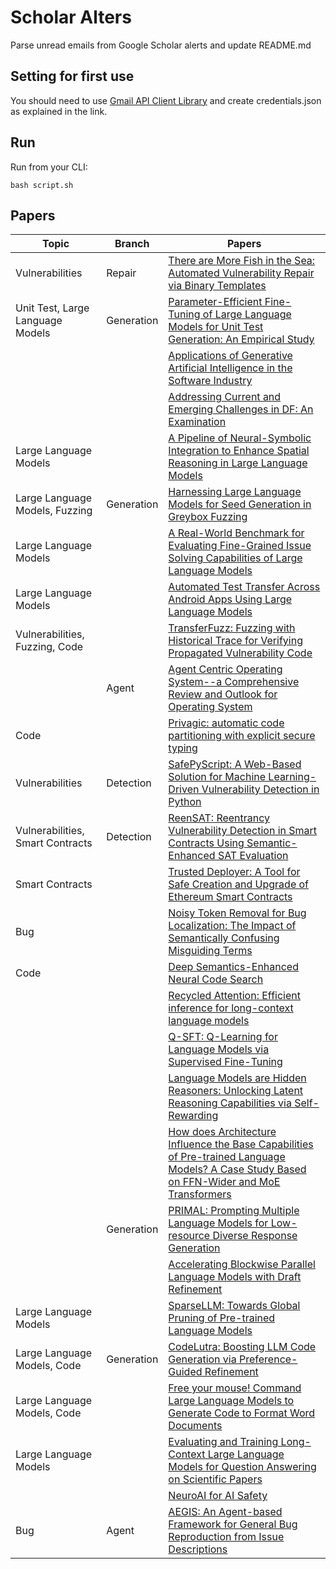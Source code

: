 # Scholar Alters
Parse unread emails from Google Scholar alerts and update README.md

## Setting for first use
You should need to use [Gmail API Client Library](https://developers.google.com/gmail/api/quickstart/python) and create
credentials.json as explained in the link.

## Run
Run from your CLI:
```
bash script.sh
```
## Papers

| Topic | Branch | Papers |
| --- | --- | --- |
| Vulnerabilities | Repair | [There are More Fish in the Sea: Automated Vulnerability Repair via Binary Templates](https://scholar.google.com/scholar_url?url=https://arxiv.org/pdf/2411.18088&hl=en&sa=X&d=3990257492720098982&ei=tPlLZ7z0NZXMy9YPhpe32Q4&scisig=AFWwaeZStgCvw8hzfxrHzWmuX_LH&oi=scholaralrt&hist=apJ4fD8AAAAJ:11631047573362457156:AFWwaeYhbBKL65h4pzyKCNru3s-R&html=&pos=0&folt=rel) |
| Unit Test, Large Language Models | Generation | [Parameter-Efficient Fine-Tuning of Large Language Models for Unit Test Generation: An Empirical Study](https://scholar.google.com/scholar_url?url=https://arxiv.org/pdf/2411.02462&hl=en&sa=X&d=4225851179463952762&ei=tPlLZ7z0NZXMy9YPhpe32Q4&scisig=AFWwaeYGIjWhnV9sC_LNO3ZmYYOX&oi=scholaralrt&hist=apJ4fD8AAAAJ:11631047573362457156:AFWwaeYhbBKL65h4pzyKCNru3s-R&html=&pos=1&folt=rel) |
|  |  | [Applications of Generative Artificial Intelligence in the Software Industry](https://scholar.google.com/scholar_url?url=https://www.temjournal.com/content/134/TEMJournalNovember2024_2724_2733.pdf&hl=en&sa=X&d=17492985396212457040&ei=tPlLZ8aeMKaay9YP7cvV-AE&scisig=AFWwaeZu8C3xGeNvlFLzwmKUTRRP&oi=scholaralrt&hist=apJ4fD8AAAAJ:10695555881282652625:AFWwaeakbu5Ta3HmdjfVean1AXL4&html=&pos=0&folt=cit) |
|  |  | [Addressing Current and Emerging Challenges in DF: An Examination](https://scholar.google.com/scholar_url?url=https://books.google.com/books%3Fhl%3Den%26lr%3Dlang_en%26id%3D6sgzEQAAQBAJ%26oi%3Dfnd%26pg%3DPA47%26ots%3DYoCtuykJ6g%26sig%3D382QCOUyKDmErB4z-Hk_ib99fvk&hl=en&sa=X&d=10820528435757044629&ei=tPlLZ8aeMKaay9YP7cvV-AE&scisig=AFWwaeYDj4GZCW3T0XxJRb9UHLTF&oi=scholaralrt&hist=apJ4fD8AAAAJ:10695555881282652625:AFWwaeakbu5Ta3HmdjfVean1AXL4&html=&pos=2&folt=cit) |
| Large Language Models |  | [A Pipeline of Neural-Symbolic Integration to Enhance Spatial Reasoning in Large Language Models](https://scholar.google.com/scholar_url?url=https://arxiv.org/pdf/2411.18564&hl=en&sa=X&d=273139681153898558&ei=tPlLZ6XLNKOx6rQPwdys2AM&scisig=AFWwaeZ-7F2Trh_KPaF_70gTfzff&oi=scholaralrt&hist=apJ4fD8AAAAJ:11486195984023826531:AFWwaebYo-fw1j0PJswL-CdomZqY&html=&pos=0&folt=cit) |
| Large Language Models, Fuzzing | Generation | [Harnessing Large Language Models for Seed Generation in Greybox Fuzzing](https://scholar.google.com/scholar_url?url=https://arxiv.org/pdf/2411.18143&hl=en&sa=X&d=4307449344127975686&ei=tPlLZ-vuLO6N6rQP7qvQsA4&scisig=AFWwaeaNu62QkDkZt05V_2sQ4q8G&oi=scholaralrt&hist=apJ4fD8AAAAJ:5778505219825515303:AFWwaeaDDOggOneW-z6K3HLjAzuP&html=&pos=0&folt=cit) |
| Large Language Models |  | [A Real-World Benchmark for Evaluating Fine-Grained Issue Solving Capabilities of Large Language Models](https://scholar.google.com/scholar_url?url=https://arxiv.org/pdf/2411.18019&hl=en&sa=X&d=4352491182159614224&ei=tPlLZ-vuLO6N6rQP7qvQsA4&scisig=AFWwaeajis6B2m-ezIyoVpu1d79V&oi=scholaralrt&hist=apJ4fD8AAAAJ:5778505219825515303:AFWwaeaDDOggOneW-z6K3HLjAzuP&html=&pos=1&folt=cit) |
| Large Language Models |  | [Automated Test Transfer Across Android Apps Using Large Language Models](https://scholar.google.com/scholar_url?url=https://arxiv.org/pdf/2411.17933&hl=en&sa=X&d=5621642828834836080&ei=tPlLZ-vuLO6N6rQP7qvQsA4&scisig=AFWwaeY2F4OrQJVu0O86Rt7cMjq4&oi=scholaralrt&hist=apJ4fD8AAAAJ:5778505219825515303:AFWwaeaDDOggOneW-z6K3HLjAzuP&html=&pos=3&folt=cit) |
| Vulnerabilities, Fuzzing, Code |  | [TransferFuzz: Fuzzing with Historical Trace for Verifying Propagated Vulnerability Code](https://scholar.google.com/scholar_url?url=https://arxiv.org/pdf/2411.18347&hl=en&sa=X&d=9201415783353455238&ei=tPlLZ-vuLO6N6rQP7qvQsA4&scisig=AFWwaeb3rzR9VoPycfXRlyJeEle8&oi=scholaralrt&hist=apJ4fD8AAAAJ:5778505219825515303:AFWwaeaDDOggOneW-z6K3HLjAzuP&html=&pos=4&folt=cit) |
|  | Agent | [Agent Centric Operating System--a Comprehensive Review and Outlook for Operating System](https://scholar.google.com/scholar_url?url=https://arxiv.org/pdf/2411.17710&hl=en&sa=X&d=8903476160614200739&ei=tPlLZ-vuLO6N6rQP7qvQsA4&scisig=AFWwaebQz7O_w5TtjUd0g4yUC_8m&oi=scholaralrt&hist=apJ4fD8AAAAJ:5778505219825515303:AFWwaeaDDOggOneW-z6K3HLjAzuP&html=&pos=5&folt=cit) |
| Code |  | [Privagic: automatic code partitioning with explicit secure typing](https://scholar.google.com/scholar_url?url=https://dl.acm.org/doi/abs/10.1145/3652892.3700759&hl=en&sa=X&d=17722899490278278050&ei=tPlLZ-vuLO6N6rQP7qvQsA4&scisig=AFWwaeZcCJrimKz3AB31izLXgrhk&oi=scholaralrt&hist=apJ4fD8AAAAJ:5778505219825515303:AFWwaeaDDOggOneW-z6K3HLjAzuP&html=&pos=6&folt=cit) |
| Vulnerabilities | Detection | [SafePyScript: A Web-Based Solution for Machine Learning-Driven Vulnerability Detection in Python](https://scholar.google.com/scholar_url?url=https://arxiv.org/pdf/2411.00636&hl=en&sa=X&d=8990111543919940449&ei=tPlLZ4LLLrC8y9YPlf6qmQs&scisig=AFWwaeb3VgKiD6OYKj47jz8dIxvB&oi=scholaralrt&hist=apJ4fD8AAAAJ:8900472388513427833:AFWwaeZM7Y6I9R2ROVLnk31jdyVz&html=&pos=2&folt=rel) |
| Vulnerabilities, Smart Contracts | Detection | [ReenSAT: Reentrancy Vulnerability Detection in Smart Contracts Using Semantic-Enhanced SAT Evaluation](https://scholar.google.com/scholar_url?url=https://ieeexplore.ieee.org/abstract/document/10752786/&hl=en&sa=X&d=15855336636048357220&ei=tPlLZ4LLLrC8y9YPlf6qmQs&scisig=AFWwaeYDrKgWHzO6W-CxZTloIc0r&oi=scholaralrt&hist=apJ4fD8AAAAJ:8900472388513427833:AFWwaeZM7Y6I9R2ROVLnk31jdyVz&html=&pos=3&folt=rel) |
| Smart Contracts |  | [Trusted Deployer: A Tool for Safe Creation and Upgrade of Ethereum Smart Contracts](https://scholar.google.com/scholar_url?url=https://link.springer.com/chapter/10.1007/978-3-031-78116-2_12&hl=vi&sa=X&d=14387092943237550311&ei=tPlLZ_zzOb6_y9YP2MmluAw&scisig=AFWwaeaE1jfCVmXXHIL5ULOv1EAd&oi=scholaralrt&hist=apJ4fD8AAAAJ:16065687014273664109:AFWwaeYpvD7V4gPm0ywHhNT6YvSk&html=&pos=1&folt=rel) |
| Bug |  | [Noisy Token Removal for Bug Localization: The Impact of Semantically Confusing Misguiding Terms](https://scholar.google.com/scholar_url?url=https://ieeexplore.ieee.org/iel8/6287639/6514899/10755074.pdf&hl=vi&sa=X&d=10773010267169856531&ei=tPlLZ_zzOb6_y9YP2MmluAw&scisig=AFWwaeankZAX338kBHA_pap4vbjr&oi=scholaralrt&hist=apJ4fD8AAAAJ:16065687014273664109:AFWwaeYpvD7V4gPm0ywHhNT6YvSk&html=&pos=2&folt=rel) |
| Code |  | [Deep Semantics-Enhanced Neural Code Search](https://scholar.google.com/scholar_url?url=https://www.mdpi.com/2079-9292/13/23/4704&hl=vi&sa=X&d=15861870046799209203&ei=tPlLZ4qCM8Gq6rQPodK36Aw&scisig=AFWwaeY0VIFZ1rQHsNPNP9IDEeH5&oi=scholaralrt&hist=apJ4fD8AAAAJ:11355862984917483435:AFWwaeZvT_NNWQMu4_zZrEW644gW&html=&pos=2&folt=rel) |
|  |  | [Recycled Attention: Efficient inference for long-context language models](https://scholar.google.com/scholar_url?url=https://arxiv.org/pdf/2411.05787%3F&hl=en&sa=X&d=8173904233708003286&ei=tPlLZ5SEKsCI6rQP7a6JuQc&scisig=AFWwaebS7ASyVdVN9Izhi_d19zxB&oi=scholaralrt&hist=apJ4fD8AAAAJ:3096313017463695374:AFWwaeb8R4GEV1B4xk_Cz2b6H7gj&html=&pos=0&folt=rel) |
|  |  | [Q-SFT: Q-Learning for Language Models via Supervised Fine-Tuning](https://scholar.google.com/scholar_url?url=https://arxiv.org/pdf/2411.05193&hl=en&sa=X&d=10279417018827333719&ei=tPlLZ5SEKsCI6rQP7a6JuQc&scisig=AFWwaebTIZpRDM32NyzjnnOI4XBk&oi=scholaralrt&hist=apJ4fD8AAAAJ:3096313017463695374:AFWwaeb8R4GEV1B4xk_Cz2b6H7gj&html=&pos=1&folt=rel) |
|  |  | [Language Models are Hidden Reasoners: Unlocking Latent Reasoning Capabilities via Self-Rewarding](https://scholar.google.com/scholar_url?url=https://arxiv.org/pdf/2411.04282%3F&hl=en&sa=X&d=13952632409504715879&ei=tPlLZ5SEKsCI6rQP7a6JuQc&scisig=AFWwaebCHXUOq4TE9RtaFXUspR_q&oi=scholaralrt&hist=apJ4fD8AAAAJ:3096313017463695374:AFWwaeb8R4GEV1B4xk_Cz2b6H7gj&html=&pos=2&folt=rel) |
|  |  | [How does Architecture Influence the Base Capabilities of Pre-trained Language Models? A Case Study Based on FFN-Wider and MoE Transformers](https://scholar.google.com/scholar_url?url=https://openreview.net/pdf%3Fid%3D67tRrjgzsh&hl=en&sa=X&d=13078570161380630146&ei=tPlLZ5SEKsCI6rQP7a6JuQc&scisig=AFWwaebgwbljL9gmYkzCkudOlKGB&oi=scholaralrt&hist=apJ4fD8AAAAJ:3096313017463695374:AFWwaeb8R4GEV1B4xk_Cz2b6H7gj&html=&pos=3&folt=rel) |
|  | Generation | [PRIMAL: Prompting Multiple Language Models for Low-resource Diverse Response Generation](https://scholar.google.com/scholar_url?url=https://ieeexplore.ieee.org/abstract/document/10768975/&hl=en&sa=X&d=2115725950469498422&ei=tPlLZ5SEKsCI6rQP7a6JuQc&scisig=AFWwaeYw1dCo2wdIXE9DgRuuVoTE&oi=scholaralrt&hist=apJ4fD8AAAAJ:3096313017463695374:AFWwaeb8R4GEV1B4xk_Cz2b6H7gj&html=&pos=4&folt=rel) |
|  |  | [Accelerating Blockwise Parallel Language Models with Draft Refinement](https://scholar.google.com/scholar_url?url=https://openreview.net/pdf%3Fid%3DKT6F5Sw0eg&hl=en&sa=X&d=18375017579044240923&ei=tPlLZ5SEKsCI6rQP7a6JuQc&scisig=AFWwaeb_4I1STgj0KmHx5o1tyN0B&oi=scholaralrt&hist=apJ4fD8AAAAJ:3096313017463695374:AFWwaeb8R4GEV1B4xk_Cz2b6H7gj&html=&pos=5&folt=rel) |
| Large Language Models |  | [SparseLLM: Towards Global Pruning of Pre-trained Language Models](https://scholar.google.com/scholar_url?url=https://openreview.net/pdf%3Fid%3DoXHyYHp4Zb&hl=en&sa=X&d=2570638658173911419&ei=tPlLZ5SEKsCI6rQP7a6JuQc&scisig=AFWwaebxUUzGN-j6qmF6-vPv-sND&oi=scholaralrt&hist=apJ4fD8AAAAJ:3096313017463695374:AFWwaeb8R4GEV1B4xk_Cz2b6H7gj&html=&pos=6&folt=rel) |
| Large Language Models, Code | Generation | [CodeLutra: Boosting LLM Code Generation via Preference-Guided Refinement](https://scholar.google.com/scholar_url?url=https://arxiv.org/pdf/2411.05199&hl=en&sa=X&d=16714774591531010065&ei=tPlLZ5SEKsCI6rQP7a6JuQc&scisig=AFWwaeaSw_GsIAQPwyTRwlBbTKTv&oi=scholaralrt&hist=apJ4fD8AAAAJ:3096313017463695374:AFWwaeb8R4GEV1B4xk_Cz2b6H7gj&html=&pos=7&folt=rel) |
| Large Language Models, Code |  | [Free your mouse! Command Large Language Models to Generate Code to Format Word Documents](https://scholar.google.com/scholar_url?url=https://aclanthology.org/2024.emnlp-main.902.pdf&hl=en&sa=X&d=1945439835283398793&ei=tPlLZ5SEKsCI6rQP7a6JuQc&scisig=AFWwaeZ9I710GCgD4lYOV-VdaHQp&oi=scholaralrt&hist=apJ4fD8AAAAJ:3096313017463695374:AFWwaeb8R4GEV1B4xk_Cz2b6H7gj&html=&pos=8&folt=rel) |
| Large Language Models |  | [Evaluating and Training Long-Context Large Language Models for Question Answering on Scientific Papers](https://scholar.google.com/scholar_url?url=https://aclanthology.org/2024.customnlp4u-1.17.pdf&hl=en&sa=X&d=588237904503419182&ei=tPlLZ5SEKsCI6rQP7a6JuQc&scisig=AFWwaebOgyIsQOxuGYQC8t2zgZbH&oi=scholaralrt&hist=apJ4fD8AAAAJ:3096313017463695374:AFWwaeb8R4GEV1B4xk_Cz2b6H7gj&html=&pos=9&folt=rel) |
|  |  | [NeuroAI for AI Safety](https://scholar.google.com/scholar_url?url=https://arxiv.org/pdf/2411.18526&hl=en&sa=X&d=12368622332204159976&ei=tPlLZ535O6aay9YP7cvV-AE&scisig=AFWwaeZGDzIhGketZUpVuIOX7fAe&oi=scholaralrt&hist=apJ4fD8AAAAJ:16237994392044955269:AFWwaebaLgrVcMkfKx1Gjt1mqPQn&html=&pos=1&folt=cit) |
| Bug | Agent | [AEGIS: An Agent-based Framework for General Bug Reproduction from Issue Descriptions](https://scholar.google.com/scholar_url?url=https://arxiv.org/pdf/2411.18015&hl=en&sa=X&d=13192177371935586018&ei=tPlLZ535O6aay9YP7cvV-AE&scisig=AFWwaeaMN-qL9QDodt7kC2C5yDZs&oi=scholaralrt&hist=apJ4fD8AAAAJ:16237994392044955269:AFWwaebaLgrVcMkfKx1Gjt1mqPQn&html=&pos=2&folt=cit) |
